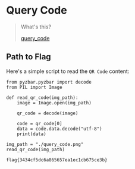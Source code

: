 # Query Code

> <p>What's this?</p>
> <p><a href="attachments/query_code.png">query_code</a></p>

## Path to Flag

Here's a simple script to read the `QR Code` content:

```
from pyzbar.pyzbar import decode
from PIL import Image

def read_qr_code(img_path):
    image = Image.open(img_path)

    qr_code = decode(image)

    code = qr_code[0]
    data = code.data.decode("utf-8")
    print(data)

img_path = "./query_code.png"
read_qr_code(img_path)
```

`flag{3434cf5dc6a865657ea1ec1cb675ce3b}`